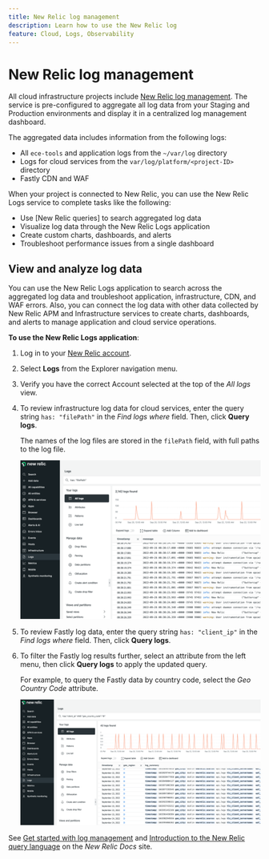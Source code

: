 ```yaml
---
title: New Relic log management
description: Learn how to use the New Relic log
feature: Cloud, Logs, Observability
---
```


# New Relic log management

All cloud infrastructure projects include [New Relic log management](https://docs.newrelic.com/docs/logs/get-started/get-started-log-management/). The service is pre-configured to aggregate all log data from your Staging and Production environments and display it in a centralized log management dashboard.

The aggregated data includes information from the following logs:

- All `ece-tools` and application logs from the `~/var/log` directory
- Logs for cloud services from the `var/log/platform/<project-ID>` directory
- Fastly CDN and WAF

When your project is connected to New Relic, you can use the New Relic Logs service to complete tasks like the following:

- Use [New Relic queries] to search aggregated log data
- Visualize log data through the New Relic Logs application
- Create custom charts, dashboards, and alerts
- Troubleshoot performance issues from a single dashboard

## View and analyze log data

You can use the New Relic Logs application to search across the aggregated log data and troubleshoot application, infrastructure, CDN, and WAF errors. Also, you can connect the log data with other data collected by New Relic APM and Infrastructure services to create charts, dashboards, and alerts to manage application and cloud service operations.

**To use the New Relic Logs application**:

1. Log in to your [New Relic account](https://login.newrelic.com/login).

1. Select **Logs** from the Explorer navigation menu.

1. Verify you have the correct Account selected at the top of the _All logs_ view.

1. To review infrastructure log data for cloud services, enter the query string `has: "filePath"` in the _Find logs where_ field. Then, click **Query logs**.

   The names of the log files are stored in the `filePath` field, with full paths to the log file.

   ![Cloud project New Relic service log data](../../assets/new-relic/log-query.png)

1. To review Fastly log data, enter the query string `has: "client_ip"` in the _Find logs where_ field. Then, click **Query logs**.

1. To filter the Fastly log results further, select an attribute from the left menu, then click **Query logs** to apply the updated query.

   For example, to query the Fastly data by country code, select the _Geo Country Code_ attribute.

   ![Cloud project New Relic CDN log attribute filter](../../assets/new-relic/fastly-countrycode-filter.png)

See [Get started with log management](https://docs.newrelic.com/docs/logs/get-started/get-started-log-management/) and [Introduction to the New Relic query language](https://docs.newrelic.com/docs/query-your-data/nrql-new-relic-query-language/get-started/introduction-nrql-new-relics-query-language/) on the _New Relic Docs_ site.
